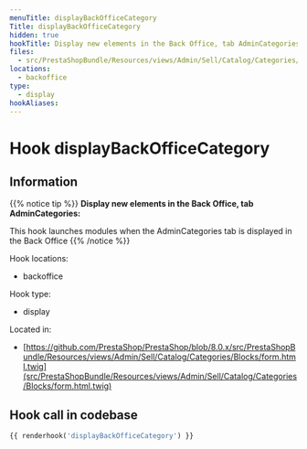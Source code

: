 ```yaml
---
menuTitle: displayBackOfficeCategory
Title: displayBackOfficeCategory
hidden: true
hookTitle: Display new elements in the Back Office, tab AdminCategories
files:
  - src/PrestaShopBundle/Resources/views/Admin/Sell/Catalog/Categories/Blocks/form.html.twig
locations:
  - backoffice
type:
  - display
hookAliases:
---
```


# Hook displayBackOfficeCategory

## Information

{{% notice tip %}}
**Display new elements in the Back Office, tab AdminCategories:** 

This hook launches modules when the AdminCategories tab is displayed in the Back Office
{{% /notice %}}

Hook locations: 
  - backoffice

Hook type: 
  - display

Located in: 
  - [https://github.com/PrestaShop/PrestaShop/blob/8.0.x/src/PrestaShopBundle/Resources/views/Admin/Sell/Catalog/Categories/Blocks/form.html.twig](src/PrestaShopBundle/Resources/views/Admin/Sell/Catalog/Categories/Blocks/form.html.twig)

## Hook call in codebase

```php
{{ renderhook('displayBackOfficeCategory') }}
```